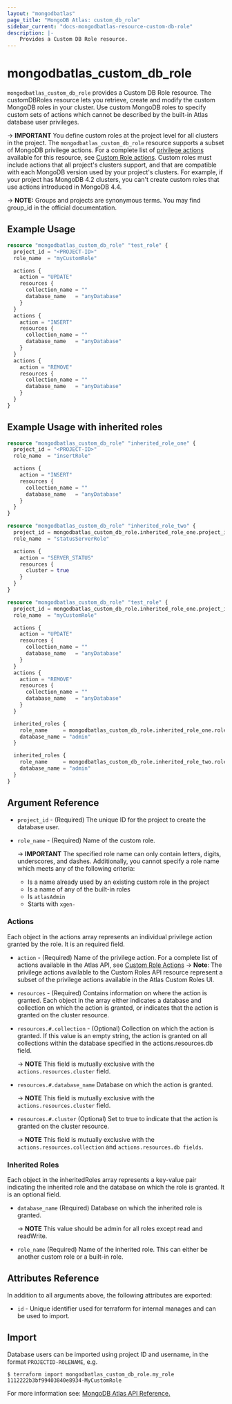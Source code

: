 ```yaml
---
layout: "mongodbatlas"
page_title: "MongoDB Atlas: custom_db_role"
sidebar_current: "docs-mongodbatlas-resource-custom-db-role"
description: |-
    Provides a Custom DB Role resource.
---
```


# mongodbatlas_custom_db_role

`mongodbatlas_custom_db_role` provides a Custom DB Role resource. The customDBRoles resource lets you retrieve, create and modify the custom MongoDB roles in your cluster. Use custom MongoDB roles to specify custom sets of actions which cannot be described by the built-in Atlas database user privileges.

-> **IMPORTANT**  You define custom roles at the project level for all clusters in the project. The `mongodbatlas_custom_db_role` resource supports a subset of MongoDB privilege actions. For a complete list of [privilege actions](https://docs.mongodb.com/manual/reference/privilege-actions/) available for this resource, see [Custom Role actions](https://docs.atlas.mongodb.com/reference/api/custom-role-actions/). Custom roles must include actions that all project's clusters support, and that are compatible with each MongoDB version used by your project's clusters. For example, if your project has MongoDB 4.2 clusters, you can't create custom roles that use actions introduced in MongoDB 4.4.


-> **NOTE:** Groups and projects are synonymous terms. You may find group_id in the official documentation.

## Example Usage

```terraform
resource "mongodbatlas_custom_db_role" "test_role" {
  project_id = "<PROJECT-ID>"
  role_name  = "myCustomRole"

  actions {
    action = "UPDATE"
    resources {
      collection_name = ""
      database_name   = "anyDatabase"
    }
  }
  actions {
    action = "INSERT"
    resources {
      collection_name = ""
      database_name   = "anyDatabase"
    }
  }
  actions {
    action = "REMOVE"
    resources {
      collection_name = ""
      database_name   = "anyDatabase"
    }
  }
}
```

## Example Usage with inherited roles

```terraform
resource "mongodbatlas_custom_db_role" "inherited_role_one" {
  project_id = "<PROJECT-ID>"
  role_name  = "insertRole"

  actions {
    action = "INSERT"
    resources {
      collection_name = ""
      database_name   = "anyDatabase"
    }
  }
}

resource "mongodbatlas_custom_db_role" "inherited_role_two" {
  project_id = mongodbatlas_custom_db_role.inherited_role_one.project_id
  role_name  = "statusServerRole"

  actions {
    action = "SERVER_STATUS"
    resources {
      cluster = true
    }
  }
}

resource "mongodbatlas_custom_db_role" "test_role" {
  project_id = mongodbatlas_custom_db_role.inherited_role_one.project_id
  role_name  = "myCustomRole"

  actions {
    action = "UPDATE"
    resources {
      collection_name = ""
      database_name   = "anyDatabase"
    }
  }
  actions {
    action = "REMOVE"
    resources {
      collection_name = ""
      database_name   = "anyDatabase"
    }
  }

  inherited_roles {
    role_name     = mongodbatlas_custom_db_role.inherited_role_one.role_name
    database_name = "admin"
  }

  inherited_roles {
    role_name     = mongodbatlas_custom_db_role.inherited_role_two.role_name
    database_name = "admin"
  }
}

```

## Argument Reference

* `project_id` - (Required) The unique ID for the project to create the database user.
* `role_name` - (Required) Name of the custom role.

	-> **IMPORTANT** The specified role name can only contain letters, digits, underscores, and dashes. Additionally, you cannot specify a role name which meets any of the following criteria:

	* Is a name already used by an existing custom role in the project
	* Is a name of any of the built-in roles
	* Is `atlasAdmin`
	* Starts with `xgen-`


### Actions
Each object in the actions array represents an individual privilege action granted by the role. It is an required field.

* `action` - (Required) Name of the privilege action. For a complete list of actions available in the Atlas API, see [Custom Role Actions](https://docs.atlas.mongodb.com/reference/api/custom-role-actions)
-> **Note**: The privilege actions available to the Custom Roles API resource represent a subset of the privilege actions available in the Atlas Custom Roles UI.

* `resources` - (Required) Contains information on where the action is granted. Each object in the array either indicates a database and collection on which the action is granted, or indicates that the action is granted on the cluster resource.

* `resources.#.collection` - (Optional) Collection on which the action is granted. If this value is an empty string, the action is granted on all collections within the database specified in the actions.resources.db field.

	-> **NOTE** This field is mutually exclusive with the `actions.resources.cluster` field.

* `resources.#.database_name`	Database on which the action is granted.

	-> **NOTE** This field is mutually exclusive with the `actions.resources.cluster` field.

* `resources.#.cluster`	(Optional) Set to true to indicate that the action is granted on the cluster resource.

	-> **NOTE** This field is mutually exclusive with the `actions.resources.collection` and `actions.resources.db fields`.

### Inherited Roles
Each object in the inheritedRoles array represents a key-value pair indicating the inherited role and the database on which the role is granted. It is an optional field.

* `database_name` (Required) Database on which the inherited role is granted.

	-> **NOTE** This value should be admin for all roles except read and readWrite.

* `role_name`	(Required) Name of the inherited role. This can either be another custom role or a built-in role.


## Attributes Reference
In addition to all arguments above, the following attributes are exported:

* `id` - Unique identifier used for terraform for internal manages and can be used to import.

## Import

Database users can be imported using project ID and username, in the format `PROJECTID-ROLENAME`, e.g.

```
$ terraform import mongodbatlas_custom_db_role.my_role 1112222b3bf99403840e8934-MyCustomRole
```

For more information see: [MongoDB Atlas API Reference.](https://docs.atlas.mongodb.com/reference/api/custom-roles/)